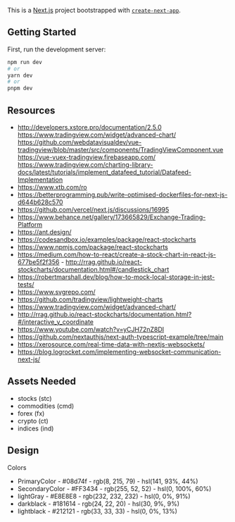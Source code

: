 This is a [Next.js](https://nextjs.org/) project bootstrapped with [`create-next-app`](https://github.com/vercel/next.js/tree/canary/packages/create-next-app).

## Getting Started

First, run the development server:

```bash
npm run dev
# or
yarn dev
# or
pnpm dev
```
## Resources
- http://developers.xstore.pro/documentation/2.5.0
https://www.tradingview.com/widget/advanced-chart/
https://github.com/webdatavisualdev/vue-tradingview/blob/master/src/components/TradingViewComponent.vue
https://vue-vuex-tradingview.firebaseapp.com/
https://www.tradingview.com/charting-library-docs/latest/tutorials/implement_datafeed_tutorial/Datafeed-Implementation
- https://www.xtb.com/ro
- https://betterprogramming.pub/write-optimised-dockerfiles-for-next-js-d644b628c570
- https://github.com/vercel/next.js/discussions/16995
- https://www.behance.net/gallery/173665829/Exchange-Trading-Platform
- https://ant.design/
- https://codesandbox.io/examples/package/react-stockcharts
- https://www.npmjs.com/package/react-stockcharts
- https://medium.com/how-to-react/create-a-stock-chart-in-react-js-677be5f2f356 - http://rrag.github.io/react-stockcharts/documentation.html#/candlestick_chart
- https://robertmarshall.dev/blog/how-to-mock-local-storage-in-jest-tests/
- https://www.svgrepo.com/
- https://github.com/tradingview/lightweight-charts
- https://www.tradingview.com/widget/advanced-chart/
- http://rrag.github.io/react-stockcharts/documentation.html?#/interactive_y_coordinate
- https://www.youtube.com/watch?v=yCJH72nZ8DI
- https://github.com/nextauthjs/next-auth-typescript-example/tree/main
- https://xerosource.com/real-time-data-with-nextjs-websockets/
- https://blog.logrocket.com/implementing-websocket-communication-next-js/
## Assets Needed
- stocks (stc)
- commodities (cmd)
- forex (fx)
- crypto (ct)
- indices (ind)

## Design
 Colors
 - PrimaryColor - #08d74f - rgb(8, 215, 79) - hsl(141, 93%, 44%)
 - SecondaryColor - #FF3434 - rgb(255, 52, 52) - hsl(0, 100%, 60%)
 - lightGray - #E8E8E8 - rgb(232, 232, 232) - hsl(0, 0%, 91%)
 - darkblack - #181614 - rgb(24, 22, 20) - hsl(30, 9%, 9%)
 - lightblack - #212121 - rgb(33, 33, 33) - hsl(0, 0%, 13%)
